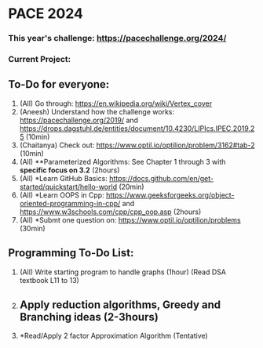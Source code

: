 # PACE 2024

### This year's challenge: https://pacechallenge.org/2024/

### Current Project: 

## To-Do for everyone:
1. (All) Go through: https://en.wikipedia.org/wiki/Vertex_cover
2. (Aneesh) Understand how the challenge works: https://pacechallenge.org/2019/ and https://drops.dagstuhl.de/entities/document/10.4230/LIPIcs.IPEC.2019.25 (10min)
3. (Chaitanya) Check out: https://www.optil.io/optilion/problem/3162#tab-2 (10min)
4. (All) **Parameterized Algorithms:  See Chapter 1 through 3 with **specific focus on 3.2** (2hours)
5. (All) *Learn GitHub Basics: https://docs.github.com/en/get-started/quickstart/hello-world (20min)
6. (All) *Learn OOPS in Cpp: https://www.geeksforgeeks.org/object-oriented-programming-in-cpp/ and https://www.w3schools.com/cpp/cpp_oop.asp (2hours)
7. (All) *Submt one question on: https://www.optil.io/optilion/problems (30min)

## Programming To-Do List:
1. (All) Write starting program to handle graphs (1hour) (Read DSA textbook L11 to 13)
2. ## Apply reduction algorithms, Greedy and Branching ideas (2-3hours)
3. *Read/Apply 2 factor Approximation Algorithm (Tentative)
